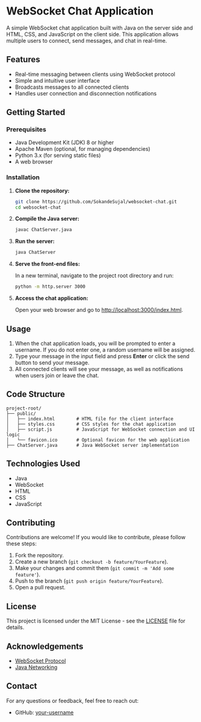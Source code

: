 # WebSocket Chat Application

A simple WebSocket chat application built with Java on the server side and HTML, CSS, and JavaScript on the client side. This application allows multiple users to connect, send messages, and chat in real-time.

## Features

- Real-time messaging between clients using WebSocket protocol
- Simple and intuitive user interface
- Broadcasts messages to all connected clients
- Handles user connection and disconnection notifications

## Getting Started

### Prerequisites

- Java Development Kit (JDK) 8 or higher
- Apache Maven (optional, for managing dependencies)
- Python 3.x (for serving static files)
- A web browser

### Installation

1. **Clone the repository:**

   ```bash
   git clone https://github.com/SokandeSujal/websocket-chat.git
   cd websocket-chat
   ```

2. **Compile the Java server:**

   ```bash
   javac ChatServer.java
   ```

3. **Run the server:**

   ```bash
   java ChatServer
   ```

4. **Serve the front-end files:**

   In a new terminal, navigate to the project root directory and run:

   ```bash
   python -m http.server 3000
   ```

5. **Access the chat application:**

   Open your web browser and go to [http://localhost:3000/index.html](http://localhost:3000/index.html).

## Usage

1. When the chat application loads, you will be prompted to enter a username. If you do not enter one, a random username will be assigned.
2. Type your message in the input field and press **Enter** or click the send button to send your message.
3. All connected clients will see your message, as well as notifications when users join or leave the chat.

## Code Structure

```
project-root/
├── public/
│   ├── index.html        # HTML file for the client interface
│   ├── styles.css        # CSS styles for the chat application
│   ├── script.js         # JavaScript for WebSocket connection and UI logic
│   └── favicon.ico       # Optional favicon for the web application
├── ChatServer.java       # Java WebSocket server implementation
```

## Technologies Used

- Java
- WebSocket
- HTML
- CSS
- JavaScript

## Contributing

Contributions are welcome! If you would like to contribute, please follow these steps:

1. Fork the repository.
2. Create a new branch (`git checkout -b feature/YourFeature`).
3. Make your changes and commit them (`git commit -m 'Add some feature'`).
4. Push to the branch (`git push origin feature/YourFeature`).
5. Open a pull request.

## License

This project is licensed under the MIT License - see the [LICENSE](LICENSE) file for details.

## Acknowledgements

- [WebSocket Protocol](https://developer.mozilla.org/en-US/docs/Web/API/WebSockets_API)
- [Java Networking](https://docs.oracle.com/javase/tutorial/networking/)

## Contact

For any questions or feedback, feel free to reach out:

- GitHub: [your-username](https://github.com/SokandeSujal)

